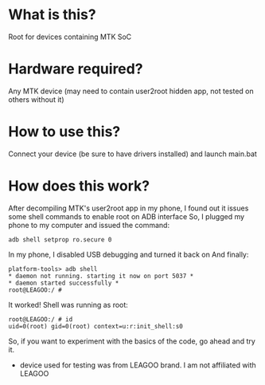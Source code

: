# What is this?
Root for devices containing MTK SoC

# Hardware required?
Any MTK device (may need to contain user2root hidden app, not tested on others without it)

# How to use this?
Connect your device (be sure to have drivers installed) and launch main.bat

# How does this work?
After decompiling MTK's user2root app in my phone, I found out it issues some shell commands to enable root on ADB interface
So, I plugged my phone to my computer and issued the command:

	adb shell setprop ro.secure 0

In my phone, I disabled USB debugging and turned it back on
And finally:

	platform-tools> adb shell
	* daemon not running. starting it now on port 5037 *
	* daemon started successfully *
	root@LEAGOO:/ #

It worked! Shell was running as root:

	root@LEAGOO:/ # id
	uid=0(root) gid=0(root) context=u:r:init_shell:s0

So, if you want to experiment with the basics of the code, go ahead and try it.
* device used for testing was from LEAGOO brand. I am not affiliated with LEAGOO